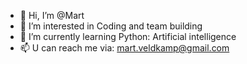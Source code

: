 - 👋 Hi, I’m @Mart
- 👀 I’m interested in Coding and team building
- 🌱 I’m currently learning Python: Artificial intelligence
- 📫 U can reach me via: mart.veldkamp@gmail.com

